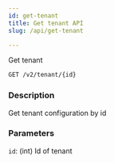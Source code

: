 ```yaml
---
id: get-tenant
title: Get tenant API
slug: /api/get-tenant

---
```


Get tenant

```bash
GET /v2/tenant/{id}
```

### Description

Get tenant configuration by id

### Parameters

`id`: (int) Id of tenant
